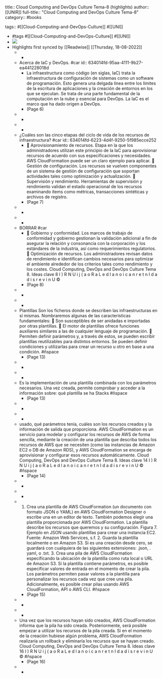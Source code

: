 title:: Cloud Computing and DevOps Culture Tema-8 (highlights)
author:: [[UNIR]]
full-title:: "Cloud Computing and DevOps Culture Tema-8"
category:: #books

tags:: #[[Cloud-Computing-and-DevOps-Culture]] #[[UNI]]

- #tags #[[Cloud-Computing-and-DevOps-Culture]] #[[UNI]]
- ![](https://readwise-assets.s3.amazonaws.com/media/uploaded_book_covers/profile_22942/9fe9ff3c-7718-4510-96c8-8e89dcd7233b.png)
- Highlights first synced by [[Readwise]] [[Thursday, 18-08-2022]]
	- -
	- Acerca de IaC y DevOps. #car
	  id:: 634014fd-95aa-4111-9b27-ea441228018d
		- La infraestructura  como  código  (en  siglas,  IaC)  trata la infraestructura  de configuración  de  sistemas  como  un  software  de  programación.  Esto  genera  una delgada línea entre los límites de la escritura de aplicaciones y la creación de entornos en los que se ejecutan. Se trata de una parte fundamental de la computación en la nube y esencial para DevOps. La IaC es el marco que ha dado origen a DevOps.
		- (Page 6)
	- -
	- -
	- ¿Cuáles son las cinco etapas del ciclo de vida de los recursos de infraestructura? #car
	  id:: 634014fd-6223-4d4f-9250-5f985ecce252
		-   Aprovisionamiento de recursos. Etapa en la que los administradores utilizan este principio de la IaC para aprovisionar recursos de acuerdo con sus especificaciones y necesidades. AWS CloudFormation puede ser un claro ejemplo para aplicar.   Gestión de configuración. Los recursos se vuelven componentes de un sistema de gestión  de  configuración  que  soportan  actividades  tales  como  optimización  y actualización.   Supervisión y rendimiento. Herramientas de supervisión y rendimiento validan el estado  operacional  de los  recursos  examinando ítems  como  métricas, transacciones sintéticas y archivos de registro.
		- (Page 7)
	- -
	- -
	- BORRAR #car
		-   Gobierno  y  conformidad.  Los  marcos  de  trabajo  de  conformidad  y  gobierno gestionan la validación adicional a fin de asegurar la relación y consonancia con la corporación y los estándares de la industria, así como requerimientos regulatorios.   Optimización  de  recursos.  Los  administradores  revisan  datos  de  rendimiento  e identifican  cambios  necesarios  para  optimizar  el  ambiente  alrededor  de  los criterios tales como rendimiento y los costes. Cloud Computing, DevOps and DevOps Culture Tema 8. Ideas clave 8 I  ) R N U i j (  a o R a L  e d   l a n o i c a n r e t n I  d a d i s r e v i n U ©
		- (Page 8)
	- -
	- -
	- Plantillas Son los ficheros donde se describen las infraestructuras en sí mismas. Nombraremos algunas de las características fundamentales:   Son susceptibles de ser anidadas e importadas por otras plantillas.   El  motor  de  plantillas  ofrece  funciones  auxiliares  similares  a  las  de  cualquier lenguaje de programación.   Permiten  definir  parámetros  y,  a  través  de  estos,  se  pueden  escribir  plantillas reutilizables  para  distintos  entornos.  Se  pueden  definir  condiciones  y  utilizarlas para crear un recurso u otro en base a una condición. #ñspace
		- (Page 13)
	- -
	- -
	- Es la implementación de una plantilla combinada con los parámetros necesarios. Una vez creada, permite comprobar y acceder a la información sobre: qué plantilla se ha Stacks #ñspace
		- (Page 13)
	- -
	- -
	- usado,  qué  parámetros  tenía,  cuáles  son  los  recursos  creados  y  la  información  de salida que proporciona. AWS CloudFormation es un servicio para modelar y configurar los recursos de AWS de  forma  sencilla,  mediante  la  creación  de  una  plantilla  que  describa  todos  los recursos  de  AWS  que  se  necesiten  (como  las  instancias  de  Amazon  EC2  o  DB  de Amazon RDS), y AWS CloudFormation se encarga de aprovisionar y configurar esos recursos automáticamente. Cloud Computing, DevOps and DevOps Culture Tema 8. Ideas clave 14 I  ) R N U i j (  a o R a L  e d   l a n o i c a n r e t n I  d a d i s r e v i n U © #ñspace
		- (Page 14)
	- -
	- -
	- 1.  Crea una plantilla de AWS CloudFormation (un documento con formato JSON o YAML)  en  AWS  CloudFormation  Designer  o  escribe  una  en  un  editor  de  texto. También podemos elegir una plantilla proporcionada por AWS CloudFormation. La plantilla describe los recursos que queremos y su configuración. Figura 7. Ejemplo en JSON usando plantillas para crear una instancia EC2. Fuente: Amazon Web Services, s.f. 2.  Guarda la plantilla localmente o en Amazon S3. Si es una creación desde cero, se guardará con cualquiera de las siguientes extensiones: .json, . yaml, o .txt. 3.  Crea una pila de AWS CloudFormation especificando la ubicación de la plantilla como ruta local o URL de Amazon S3. Si la plantilla contiene parámetros, es posible especificar  valores  de  entrada  en  el  momento  de  crear  la  pila.  Los  parámetros permiten pasar valores a la plantilla para personalizar los recursos cada vez que cree una pila. Adicionalmente, es posible crear pilas usando AWS CloudFormation, API o AWS CLI. #ñspace
		- (Page 15)
	- -
	- -
	- Una vez que los recursos hayan sido creados, AWS CloudFormation informa que la pila ha sido creada. Posteriormente, será posible empezar a utilizar los recursos de la pila  creada.  Si  en  el  momento  de  la  creación  hubiese  algún  problema,  AWS CloudFormation realizaría un rollback y eliminaría los recursos que se hayan creado. Cloud Computing, DevOps and DevOps Culture Tema 8. Ideas clave 16 I  ) R N U i j (  a o R a L  e d   l a n o i c a n r e t n I  d a d i s r e v i n U © #ñspace
		- (Page 16)
	- -